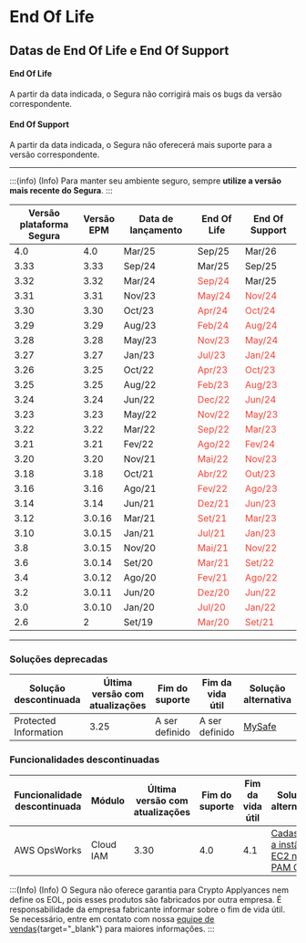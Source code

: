 # End Of Life

## Datas de End Of Life e End Of Support

#### End Of Life

A partir da data indicada, o Segura não corrigirá mais os bugs da versão correspondente. 

#### End Of Support

A partir da data indicada, o Segura não oferecerá mais suporte para a versão correspondente. 

* * *

:::(info) (Info)
Para manter seu ambiente seguro, sempre **utilize a versão mais recente do Segura**.
:::

| Versão  <br>plataforma Segura | Versão  <br>EPM | Data de lançamento | End Of Life | End Of Support |
| --- | --- | --- | --- | --- |
| 4.0 | 4.0 | Mar/25 | Sep/25 | Mar/26 |
| 3.33 | 3.33 | Sep/24 | Mar/25 | Sep/25 |
| 3.32 | 3.32 | Mar/24 | <span style="color: rgb(244, 67, 54)">Sep/24</span> | Mar/25 |
| 3.31 | 3.31 | Nov/23 | <span style="color: rgb(244, 67, 54)">May/24</span>| <span style="color: rgb(244, 67, 54)">Nov/24</span> |
| 3.30 | 3.30 | Oct/23 | <span style="color: rgb(244, 67, 54)">Apr/24</span>| <span style="color: rgb(244, 67, 54)">Oct/24</span> |
| 3.29 | 3.29 | Aug/23 | <span style="color: rgb(244, 67, 54)">Feb/24</span> | <span style="color: rgb(244, 67, 54)">Aug/24</span> |
| 3.28 | 3.28 | May/23 | <span style="color: rgb(244, 67, 54)">Nov/23</span>  | <span style="color: rgb(244, 67, 54)">May/24</span>|
| 3.27 | 3.27 | Jan/23 | <span style="color: rgb(244, 67, 54)">Jul/23</span> | <span style="color: rgb(244, 67, 54)">Jan/24</span>|
| 3.26 | 3.25 | Oct/22 | <span style="color: rgb(244, 67, 54)">Apr/23</span> | <span style="color: rgb(244, 67, 54)">Oct/23</span> |
| 3.25 | 3.25 | Aug/22 | <span style="color: rgb(244, 67, 54)">Feb/23</span> | <span style="color: rgb(244, 67, 54)">Aug/23</span> |
| 3.24 | 3.24 | Jun/22 | <span style="color: rgb(244, 67, 54)">Dec/22</span> | <span style="color: rgb(244, 67, 54)">Jun/24</span>
| 3.23 | 3.23 | May/22 | <span style="color: rgb(244, 67, 54)">Nov/22</span> | <span style="color: rgb(244, 67, 54)">May/23</span>|
| 3.22 | 3.22 | Mar/22 | <span style="color: rgb(244, 67, 54)">Sep/22</span> | <span style="color: rgb(244, 67, 54)">Mar/23</span>|
| 3.21 | 3.21 | Fev/22 | <span style="color: rgb(244, 67, 54)">Ago/22</span> | <span style="color: rgb(244, 67, 54)">Fev/24</span> |
| 3.20 | 3.20 | Nov/21 | <span style="color: rgb(244, 67, 54)">Mai/22</span> | <span style="color: rgb(244, 67, 54)">Nov/23</span> |
| 3.18 | 3.18 | Oct/21 | <span style="color: rgb(244, 67, 54)">Abr/22</span> | <span style="color: rgb(244, 67, 54)">Out/23</span> |
| 3.16 | 3.16 | Ago/21 | <span style="color: rgb(244, 67, 54)">Fev/22</span> | <span style="color: rgb(244, 67, 54)">Ago/23</span> |
| 3.14 | 3.14 | Jun/21 | <span style="color: rgb(244, 67, 54)">Dez/21</span> | <span style="color: rgb(244, 67, 54)">Jun/23</span> |
| 3.12 | 3.0.16 | Mar/21 | <span style="color: rgb(244, 67, 54)">Set/21</span> | <span style="color: rgb(244, 67, 54)">Mar/23</span> |
| 3.10 | 3.0.15 | Jan/21 | <span style="color: rgb(244, 67, 54)">Jul/21</span> | <span style="color: rgb(244, 67, 54)">Jan/23</span> |
| 3.8 | 3.0.15 | Nov/20 | <span style="color: rgb(244, 67, 54)">Mai/21</span> | <span style="color: rgb(244, 67, 54)">Nov/22</span> |
| 3.6 | 3.0.14 | Set/20 | <span style="color: rgb(244, 67, 54)">Mar/21</span> | <span style="color: rgb(244, 67, 54)">Set/22</span> |
| 3.4 | 3.0.12 | Ago/20 | <span style="color: rgb(244, 67, 54)">Fev/21</span> | <span style="color: rgb(244, 67, 54)">Ago/22</span> |
| 3.2 | 3.0.11 | Jun/20 | <span style="color: rgb(244, 67, 54)">Dez/20</span> | <span style="color: rgb(244, 67, 54)">Jun/22</span> |
| 3.0 | 3.0.10 | Jan/20 | <span style="color: rgb(244, 67, 54)">Jul/20</span> | <span style="color: rgb(244, 67, 54)">Jan/22</span> |
| 2.6 | 2 | Set/19 | <span style="color: rgb(244, 67, 54)">Mar/20</span> | <span style="color: rgb(244, 67, 54)">Set/21</span> |

* * *

### Soluções deprecadas

| Solução descontinuada | Última versão com atualizações | Fim do suporte | Fim da vida útil | Solução alternativa | Detalhes |
| --- | --- | --- | --- | --- | --- |
| Protected Information | 3.25 | A ser definido | A ser definido | [MySafe](/v4/docs/pt/mysafe) | [Módulo obsoleto](/v4/docs/pt/module-deprecation) |

### Funcionalidades descontinuadas

| Funcionalidade descontinuada | Módulo | Última versão com atualizações | Fim do suporte | Fim da vida útil | Solução alternativa | Detalhes |
| --- | --- | --- | --- | --- | --- | --- |
| AWS OpsWorks | Cloud IAM | 3.30 | 4.0 | 4.1 | [Cadastrar a instância EC2 no PAM Core](/v4/docs/pt/devices) | [AWS OpsWorks descontinuado](/v4/docs/pt/cloud-iam-aws-opsworks-deprecation)

:::(Info) (Info)
O Segura não oferece garantia para Crypto Applyances nem define os EOL, pois esses produtos são fabricados por outra empresa. É responsabilidade da empresa fabricante informar sobre o fim de vida útil. Se necessário, entre em contato com nossa [equipe de vendas](https://Segura.com/pt-br/fale-com-vendas?utm_source=helpcenter&utm_medium=referral&utm_campaign=helpcenter_internal_page){target="_blank"} para maiores informações.
:::